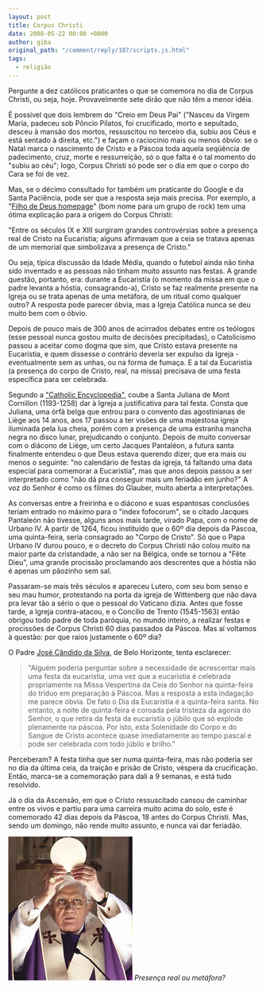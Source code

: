 ```yaml
---
layout: post
title: Corpus Christi
date: 2008-05-22 00:00 +0000
author: giba
original_path: "/comment/reply/187/scripts.js.html"
tags:
  - religião
---
```


Pergunte a dez católicos praticantes o que se comemora no dia de Corpus Christi, ou seja, hoje. Provavelmente sete dirão que não têm a menor idéia.

É possível que dois lembrem do "Creio em Deus Pai" ("Nasceu da Virgem Maria, padeceu sob Pôncio Pilatos, foi crucificado, morto e sepultado, desceu à mansão dos mortos, ressuscitou no terceiro dia, subiu aos Céus e está sentado à direita, etc.") e façam o raciocínio mais ou menos óbvio: se o Natal marca o nascimento de Cristo e a Páscoa toda aquela seqüência de padecimento, cruz, morte e ressurreição, só o que falta é o tal momento do "subiu ao céu"; logo, Corpus Christi só pode ser o dia em que o corpo do Cara se foi de vez.

Mas, se o décimo consultado for também um praticante do Google e da Santa Paciência, pode ser que a resposta seja mais precisa. Por exemplo, a "[Filho de Deus homepage](http://www.filhosdedeus.hpg.ig.com.br/sacramentos/sacramentoeuc04.htm)" (bom nome para um grupo de rock) tem uma ótima explicação para a origem do Corpus Christi:

"Entre os séculos IX e XIII surgiram grandes controvérsias sobre a presença real de Cristo na Eucaristia; alguns afirmavam que a ceia se tratava apenas de um memorial que simbolizava a presença de Cristo."

Ou seja, típica discussão da Idade Média, quando o futebol ainda não tinha sido inventado e as pessoas não tinham muito assunto nas festas. A grande questão, portanto, era: durante a Eucaristia (o momento da missa em que o padre levanta a hóstia, consagrando-a), Cristo se faz realmente presente na Igreja ou se trata apenas de uma metáfora, de um ritual como qualquer outro? A resposta pode parecer óbvia, mas a Igreja Católica nunca se deu muito bem com o óbvio.

Depois de pouco mais de 300 anos de acirrados debates entre os teólogos (esse pessoal nunca gostou muito de decisões precipitadas), o Catolicismo passou a aceitar como dogma que sim, que Cristo estava presente na Eucaristia, e quem dissesse o contrário deveria ser expulso da Igreja - eventualmente sem as unhas, ou na forma de fumaça. E a tal da Eucaristia (a presença do corpo de Cristo, real, na missa) precisava de uma festa específica para ser celebrada.

Segundo a ["Catholic Encyclopedia"](http://www.newadvent.org/cathen/04390b.htm), coube a Santa Juliana de Mont Cornillon (1193-1258) dar à Igreja a justificativa para tal festa. Consta que Juliana, uma órfã belga que entrou para o convento das agostinianas de Liège aos 14 anos, aos 17 passou a ter visões de uma majestosa igreja iluminada pela lua cheia, porém com a presença de uma estranha mancha negra no disco lunar, prejudicando o conjunto. Depois de muito conversar com o diácono de Liége, um certo Jacques Pantaléon, a futura santa finalmente entendeu o que Deus estava querendo dizer, que era mais ou menos o seguinte: "no calendário de festas da igreja, tá faltando uma data especial para comemorar a Eucaristia", mas que anos depois passou a ser interpretado como "não dá pra conseguir mais um feriadão em junho?" A voz do Senhor é como os filmes do Glauber, muito aberta a interpretações.

As conversas entre a freirinha e o diácono e suas espantosas conclusões teriam entrado no máximo para o "index fofocorum", se o citado Jacques Pantaleón não tivesse, alguns anos mais tarde, virado Papa, com o nome de Urbano IV. A partir de 1264, ficou instituído que o 60º dia depois da Páscoa, uma quinta-feira, seria consagrado ao "Corpo de Cristo". Só que o Papa Urbano IV durou pouco, e o decreto do Corpus Christi não colou muito na maior parte da cristandade, a não ser na Bélgica, onde se tornou a "Fête Dieu", uma grande procissão proclamando aos descrentes que a hóstia não é apenas um pãozinho sem sal.

Passaram-se mais três séculos e apareceu Lutero, com seu bom senso e seu mau humor, protestando na porta da igreja de Wittenberg que não dava pra levar tão a sério o que o pessoal do Vaticano dizia. Antes que fosse tarde, a Igreja contra-atacou, e o Concílio de Trento (1545-1563) então obrigou todo padre de toda paróquia, no mundo inteiro, a realizar festas e procissões de Corpus Christi 60 dias passados da Páscoa. Mas aí voltamos à questão: por que raios justamente o 60º dia?

O Padre [José Cândido da Silva](http://www.loreto.org.br/mai_corpus.asp), de Belo Horizonte, tenta esclarecer:

> "Alguém poderia perguntar sobre a necessidade de acrescentar mais uma festa da eucaristia, uma vez que a eucaristia é celebrada propriamente na Missa Vespertina da Ceia do Senhor na quinta-feira do tríduo em preparação à Páscoa. Mas a resposta a esta indagação me parece óbvia. De fato o Dia da Eucaristia é a quinta-feira santa. No entanto, a noite de quinta-feira é coroada pela tristeza da agonia do Senhor, o que retira da festa da eucaristia o júbilo que só explode plenamente na páscoa. Por isto, esta Solenidade do Corpo e do Sangue de Cristo acontece quase imediatamente ao tempo pascal e pode ser celebrada com todo júbilo e brilho."

Perceberam? A festa tinha que ser numa quinta-feira, mas não poderia ser no dia da última ceia, da traição e prisão de Cristo, véspera da crucificação. Então, marca-se a comemoração para dali a 9 semanas, e está tudo resolvido.

Já o dia da Ascensão, em que o Cristo ressuscitado cansou de caminhar entre os vivos e partiu para uma carreira muito acima do solo, este é comemorado 42 dias depois da Páscoa, 18 antes do Corpus Christi. Mas, sendo um domingo, não rende muito assunto, e nunca vai dar feriadão.

![](/uploads/papa.jpg)
_Presença real ou metáfora?_
